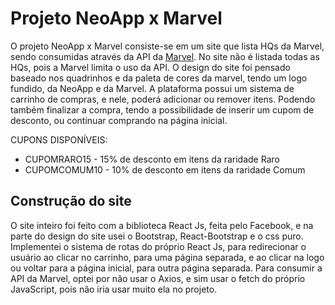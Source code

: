 # Projeto NeoApp x Marvel

O projeto NeoApp x Marvel consiste-se em um site que lista HQs da Marvel, sendo consumidas através da API da [Marvel](https://developer.marvel.com/).
No site não é listada todas as HQs, pois a Marvel limita o uso da API.
O design do site foi pensado baseado nos quadrinhos e da paleta de cores da marvel, tendo um logo fundido, da NeoApp e da Marvel.
A plataforma possui um sistema de carrinho de compras, e nele, poderá adicionar ou remover itens. Podendo também finalizar a compra, tendo a possibilidade de inserir um cupom de desconto, ou continuar comprando na página inicial.

CUPONS DISPONÍVEIS:
- CUPOMRARO15 - 15% de desconto em itens da raridade Raro
- CUPOMCOMUM10 - 10% de desconto em itens da raridade Comum

## Construção do site

O site inteiro foi feito com a biblioteca React Js, feita pelo Facebook, e na parte do design do site usei o Bootstrap, React-Bootstrap e o css puro.
Implementei o sistema de rotas do próprio React Js, para redirecionar o usuário ao clicar no carrinho, para uma página separada, e ao clicar na logo ou voltar para a página inicial, para outra página separada.
Para consumir a API da Marvel, optei por não usar o Axios, e sim usar o fetch do próprio JavaScript, pois não iria usar muito ela no projeto.
